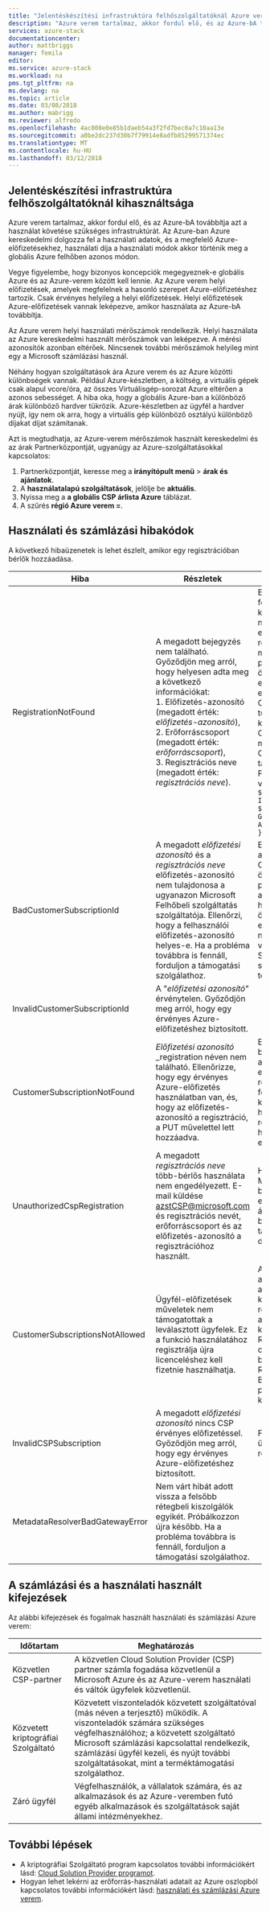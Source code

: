 ```yaml
---
title: "Jelentéskészítési infrastruktúra felhőszolgáltatóknál Azure verem használati |} Microsoft Docs"
description: "Azure verem tartalmaz, akkor fordul elő, és az Azure-bA továbbítja azt a használat követése szükséges infrastruktúrát."
services: azure-stack
documentationcenter: 
author: mattbriggs
manager: femila
editor: 
ms.service: azure-stack
ms.workload: na
pms.tgt_pltfrm: na
ms.devlang: na
ms.topic: article
ms.date: 03/08/2018
ms.author: mabrigg
ms.reviewer: alfredo
ms.openlocfilehash: 4ac808e0e85b1daeb54a3f2fd7bec0a7c10aa13e
ms.sourcegitcommit: a0be2dc237d30b7f79914e8adfb85299571374ec
ms.translationtype: MT
ms.contentlocale: hu-HU
ms.lasthandoff: 03/12/2018
---
```

## <a name="usage-reporting-infrastructure-for-cloud-service-providers"></a>Jelentéskészítési infrastruktúra felhőszolgáltatóknál kihasználtsága

Azure verem tartalmaz, akkor fordul elő, és az Azure-bA továbbítja azt a használat követése szükséges infrastruktúrát. Az Azure-ban Azure kereskedelmi dolgozza fel a használati adatok, és a megfelelő Azure-előfizetésekhez, használati díja a használati módok akkor történik meg a globális Azure felhőben azonos módon.

Vegye figyelembe, hogy bizonyos koncepciók megegyeznek-e globális Azure és az Azure-verem között kell lennie. Az Azure verem helyi előfizetések, amelyek megfelelnek a hasonló szerepet Azure-előfizetéshez tartozik. Csak érvényes helyileg a helyi előfizetések. Helyi előfizetések Azure-előfizetések vannak leképezve, amikor használata az Azure-bA továbbítja.

Az Azure verem helyi használati mérőszámok rendelkezik. Helyi használata az Azure kereskedelmi használt mérőszámok van leképezve. A mérési azonosítók azonban eltérőek. Nincsenek további mérőszámok helyileg mint egy a Microsoft számlázási használ.

Néhány hogyan szolgáltatások ára Azure verem és az Azure közötti különbségek vannak. Például Azure-készletben, a költség, a virtuális gépek csak alapul vcore/óra, az összes Virtuálisgép-sorozat Azure eltérően a azonos sebességet. A hiba oka, hogy a globális Azure-ban a különböző árak különböző hardver tükrözik. Azure-készletben az ügyfél a hardver nyújt, így nem ok arra, hogy a virtuális gép különböző osztályú különböző díjakat díjat számítanak.

Azt is megtudhatja, az Azure-verem mérőszámok használt kereskedelmi és az árak Partnerközpontját, ugyanúgy az Azure-szolgáltatásokkal kapcsolatos:

1. Partnerközpontját, keresse meg a **irányítópult menü** > **árak és ajánlatok**.
2. A **használatalapú szolgáltatások**, jelölje be **aktuális**.
3. Nyissa meg a **a globális CSP árlista Azure** táblázat.
4. A szűrés **régió Azure verem =**.

## <a name="usage-and-billing-error-codes"></a>Használati és számlázási hibakódok

A következő hibaüzenetek is lehet észlelt, amikor egy regisztrációban bérlők hozzáadása.

| Hiba                           | Részletek                                                                                                                                                                                                                                                                                                                           | Megjegyzések                                                                                                                                                                                                                                                                                                                                                                                                                                                                                                                                                                                                            |
|---------------------------------|-----------------------------------------------------------------------------------------------------------------------------------------------------------------------------------------------------------------------------------------------------------------------------------------------------------------------------------|---------------------------------------------------------------------------------------------------------------------------------------------------------------------------------------------------------------------------------------------------------------------------------------------------------------------------------------------------------------------------------------------------------------------------------------------------------------------------------------------------------------------------------------------------------------------------------------------------------------------|
| RegistrationNotFound            | A megadott bejegyzés nem található. Győződjön meg arról, hogy helyesen adta meg a következő információkat:<br>1. Előfizetés-azonosító (megadott érték: _előfizetés-azonosító_),<br>2. Erőforráscsoport (megadott érték: _erőforráscsoport_),<br>3. Regisztrációs neve (megadott érték: _regisztrációs neve_).                             | Ez a hiba általában akkor fordul elő, ha az adatokat a kezdeti regisztráció mutató nem helyes. Ellenőrizze az erőforráscsoportot és a regisztráció nevét kell, ha megtalálja az Azure portálon, ehhez listázza az összes erőforrást. Ha egynél több regisztrációs erőforrás, nézze meg a CloudDeploymentID tulajdonságai, és válassza ki a regisztrációt, akiknek CloudDeploymentID megegyezik a felhőben. A CloudDeploymentID található, használhatja a PowerShell a Azure veremben:<br>`$azureStackStampInfo = Invoke-Command -Session $session -ScriptBlock { Get-AzureStackStampInformation }` |
| BadCustomerSubscriptionId       | A megadott _előfizetési azonosító_ és a _regisztrációs neve_ előfizetés-azonosító nem tulajdonosa a ugyanazon Microsoft Felhőbeli szolgáltatás szolgáltatója. Ellenőrzi, hogy a felhasználói előfizetés-azonosító helyes-e. Ha a probléma továbbra is fennáll, forduljon a támogatási szolgálathoz. | Ez a hiba akkor fordul elő, az ügyfél-előfizetést egy CSP-előfizetést, de azt összesíti egy CSP-partnernek eltér, amelyhez a kezdeti regisztrációhoz használt előfizetés összesíti. Ez az ellenőrzés elkerülése érdekében a ki nem felelős az Azure-verem használt kriptográfiai Szolgáltató partner számlázási következtében történik.                                                                                                                                                                                                                                                                          |
| InvalidCustomerSubscriptionId   | A "_előfizetési azonosító_" érvénytelen. Győződjön meg arról, hogy egy érvényes Azure-előfizetéshez biztosított.                                                                                                                                                                         |                                                                                                                                                                                                                                                                                                                                                                                                                                                                                                                                                                                                                     |
| CustomerSubscriptionNotFound    | _Előfizetési azonosító_ _registration néven nem található. Ellenőrizze, hogy egy érvényes Azure-előfizetés használatban van, és, hogy az előfizetés-azonosító a regisztráció, a PUT művelettel lett hozzáadva.                                                   | Ez a hiba akkor fordul elő, a bérlő előfizetés hozzá lett adva, és az ügyfél előfizetése nem található a regisztrációs társítandó felelőség súlyossága közben. Az ügyfél nincs hozzáadva a regisztrációhoz, vagy helytelenül lett írva az előfizetés-azonosító.                                                                                                                                                                                                                                                                                                                                |
| UnauthorizedCspRegistration     | A megadott _regisztrációs neve_ több-bérlős használata nem engedélyezett. E-mail küldése azstCSP@microsoft.com és regisztrációs nevét, erőforráscsoport és az előfizetés-azonosító a regisztrációhoz használt.                                                                                    | Hagyja jóvá a több-bérlős Microsoft megkezdése bérlők hozzáadása előtt kell egy regisztrációs. Tekintse át a szakasz regisztrálása bérlők kapcsolódó további tájékoztatást a dokumentumban.                                                                                                                                                                                                                                                                                                                                                                                                             |
| CustomerSubscriptionsNotAllowed | Ügyfél-előfizetések műveletek nem támogatottak a leválasztott ügyfelek. Ez a funkció használatához regisztrálja újra licenceléshez kell fizetnie használhatja.                                                                                                                                                                    | A bérlők hozzáadni kívánt, amelyhez a regisztráció Ez azt jelenti, hogy az kapacitás, regisztráció, a regisztráció létrehozásakor, a paraméter BillingModel kapacitás lett megadva. Regisztráció használata csak fizetést hozzáadása a bérlők engedélyezettek. Regisztrálja újra a BillingModel PayAsYouUse paraméter használatával kell.                                                                                                                                                                                                                                                                                          |
| InvalidCSPSubscription          | A megadott _előfizetési azonosító_ nincs CSP érvényes előfizetéssel. Győződjön meg arról, hogy egy érvényes Azure-előfizetéshez biztosított.                                                                                                                                                        | Főleg valószínű, hogy az ügyfél előfizetése, hogy rosszul írta okozhatják.                                                                                                                                                                                                                                                                                                                                                                                                                                                                                                                                        |
| MetadataResolverBadGatewayError | Nem várt hibát adott vissza a felsőbb rétegbeli kiszolgálók egyikét. Próbálkozzon újra később. Ha a probléma továbbra is fennáll, forduljon a támogatási szolgálathoz.                                                                                                                                                                                                |                                                                                                                                                                                                                                                                                                                                                                                                                                                                                                                                                                                                                     |

## <a name="terms-used-for-billing-and-usage"></a>A számlázási és a használati használt kifejezések

Az alábbi kifejezések és fogalmak használt használati és számlázási Azure verem:

| Időtartam | Meghatározás |
| --- | --- |
| Közvetlen CSP-partner | A közvetlen Cloud Solution Provider (CSP) partner számla fogadása közvetlenül a Microsoft Azure és az Azure-verem használati és váltók ügyfelek közvetlenül. |
| Közvetett kriptográfiai Szolgáltató | Közvetett viszonteladók közvetett szolgáltatóval (más néven a terjesztő) működik. A viszonteladók számára szükséges végfelhasználóhoz; a közvetett szolgáltató Microsoft számlázási kapcsolattal rendelkezik, számlázási ügyfél kezeli, és nyújt további szolgáltatásokat, mint a terméktámogatási szolgálathoz. |
| Záró ügyfél | Végfelhasználók, a vállalatok számára, és az alkalmazások és az Azure-veremben futó egyéb alkalmazások és szolgáltatások saját állami intézményekhez. |

## <a name="next-steps"></a>További lépések

 - A kriptográfiai Szolgáltató program kapcsolatos további információkért lásd: [Cloud Solution Provider programot](https://partnercenter.microsoft.com/en-us/partner/programs).
 - Hogyan lehet lekérni az erőforrás-használati adatait az Azure oszlopból kapcsolatos további információkért lásd: [használati és számlázási Azure verem](/azure-stack-billing-and-chargeback.md).
